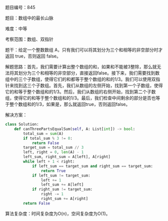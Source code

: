 题目编号：845

题目：数组中的最长山脉

难度：中等

考察范围：数组、双指针

题干：给定一个整数数组 A，只有我们可以将其划分为三个和相等的非空部分时才返回 true，否则返回 false。

解题思路：首先，我们需要计算出整个数组的和，如果和不能被3整除，那么就无法将其划分为三个和相等的非空部分，直接返回false。接下来，我们需要找到数组中的三个子数组，使得它们的和都等于整个数组的和的1/3。我们可以使用双指针来找到这三个子数组。首先，我们从数组的左侧开始，找到第一个子数组，使得它的和等于整个数组和的1/3。然后，我们从数组的右侧开始，找到第二个子数组，使得它的和等于整个数组和的1/3。最后，我们检查中间剩余的部分是否也等于整个数组和的1/3，如果是，那么就返回true，否则返回false。

解决方案：

```python
class Solution:
    def canThreePartsEqualSum(self, A: List[int]) -> bool:
        total_sum = sum(A)
        if total_sum % 3 != 0:
            return False
        target_sum = total_sum // 3
        left, right = 0, len(A) - 1
        left_sum, right_sum = A[left], A[right]
        while left + 1 < right:
            if left_sum == target_sum and right_sum == target_sum:
                return True
            if left_sum != target_sum:
                left += 1
                left_sum += A[left]
            if right_sum != target_sum:
                right -= 1
                right_sum += A[right]
        return False
```

算法复杂度：时间复杂度为O(n)，空间复杂度为O(1)。